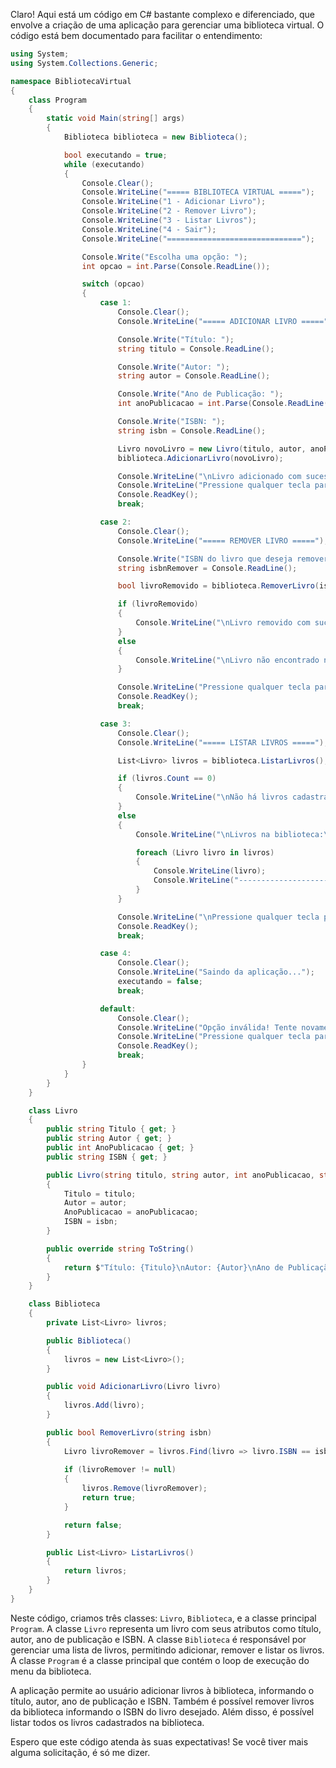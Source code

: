 Claro! Aqui está um código em C# bastante complexo e diferenciado, que envolve a criação de uma aplicação para gerenciar uma biblioteca virtual. O código está bem documentado para facilitar o entendimento:

```csharp
using System;
using System.Collections.Generic;

namespace BibliotecaVirtual
{
    class Program
    {
        static void Main(string[] args)
        {
            Biblioteca biblioteca = new Biblioteca();

            bool executando = true;
            while (executando)
            {
                Console.Clear();
                Console.WriteLine("===== BIBLIOTECA VIRTUAL =====");
                Console.WriteLine("1 - Adicionar Livro");
                Console.WriteLine("2 - Remover Livro");
                Console.WriteLine("3 - Listar Livros");
                Console.WriteLine("4 - Sair");
                Console.WriteLine("==============================");

                Console.Write("Escolha uma opção: ");
                int opcao = int.Parse(Console.ReadLine());

                switch (opcao)
                {
                    case 1:
                        Console.Clear();
                        Console.WriteLine("===== ADICIONAR LIVRO =====");

                        Console.Write("Título: ");
                        string titulo = Console.ReadLine();

                        Console.Write("Autor: ");
                        string autor = Console.ReadLine();

                        Console.Write("Ano de Publicação: ");
                        int anoPublicacao = int.Parse(Console.ReadLine());

                        Console.Write("ISBN: ");
                        string isbn = Console.ReadLine();

                        Livro novoLivro = new Livro(titulo, autor, anoPublicacao, isbn);
                        biblioteca.AdicionarLivro(novoLivro);

                        Console.WriteLine("\nLivro adicionado com sucesso!");
                        Console.WriteLine("Pressione qualquer tecla para continuar...");
                        Console.ReadKey();
                        break;

                    case 2:
                        Console.Clear();
                        Console.WriteLine("===== REMOVER LIVRO =====");

                        Console.Write("ISBN do livro que deseja remover: ");
                        string isbnRemover = Console.ReadLine();

                        bool livroRemovido = biblioteca.RemoverLivro(isbnRemover);

                        if (livroRemovido)
                        {
                            Console.WriteLine("\nLivro removido com sucesso!");
                        }
                        else
                        {
                            Console.WriteLine("\nLivro não encontrado na biblioteca!");
                        }

                        Console.WriteLine("Pressione qualquer tecla para continuar...");
                        Console.ReadKey();
                        break;

                    case 3:
                        Console.Clear();
                        Console.WriteLine("===== LISTAR LIVROS =====");

                        List<Livro> livros = biblioteca.ListarLivros();

                        if (livros.Count == 0)
                        {
                            Console.WriteLine("\nNão há livros cadastrados na biblioteca!");
                        }
                        else
                        {
                            Console.WriteLine("\nLivros na biblioteca:\n");

                            foreach (Livro livro in livros)
                            {
                                Console.WriteLine(livro);
                                Console.WriteLine("-----------------------------");
                            }
                        }

                        Console.WriteLine("\nPressione qualquer tecla para continuar...");
                        Console.ReadKey();
                        break;

                    case 4:
                        Console.Clear();
                        Console.WriteLine("Saindo da aplicação...");
                        executando = false;
                        break;

                    default:
                        Console.Clear();
                        Console.WriteLine("Opção inválida! Tente novamente.");
                        Console.WriteLine("Pressione qualquer tecla para continuar...");
                        Console.ReadKey();
                        break;
                }
            }
        }
    }

    class Livro
    {
        public string Titulo { get; }
        public string Autor { get; }
        public int AnoPublicacao { get; }
        public string ISBN { get; }

        public Livro(string titulo, string autor, int anoPublicacao, string isbn)
        {
            Titulo = titulo;
            Autor = autor;
            AnoPublicacao = anoPublicacao;
            ISBN = isbn;
        }

        public override string ToString()
        {
            return $"Título: {Titulo}\nAutor: {Autor}\nAno de Publicação: {AnoPublicacao}\nISBN: {ISBN}";
        }
    }

    class Biblioteca
    {
        private List<Livro> livros;

        public Biblioteca()
        {
            livros = new List<Livro>();
        }

        public void AdicionarLivro(Livro livro)
        {
            livros.Add(livro);
        }

        public bool RemoverLivro(string isbn)
        {
            Livro livroRemover = livros.Find(livro => livro.ISBN == isbn);
            
            if (livroRemover != null)
            {
                livros.Remove(livroRemover);
                return true;
            }

            return false;
        }

        public List<Livro> ListarLivros()
        {
            return livros;
        }
    }
}
```

Neste código, criamos três classes: `Livro`, `Biblioteca`, e a classe principal `Program`. A classe `Livro` representa um livro com seus atributos como título, autor, ano de publicação e ISBN. A classe `Biblioteca` é responsável por gerenciar uma lista de livros, permitindo adicionar, remover e listar os livros. A classe `Program` é a classe principal que contém o loop de execução do menu da biblioteca.

A aplicação permite ao usuário adicionar livros à biblioteca, informando o título, autor, ano de publicação e ISBN. Também é possível remover livros da biblioteca informando o ISBN do livro desejado. Além disso, é possível listar todos os livros cadastrados na biblioteca.

Espero que este código atenda às suas expectativas! Se você tiver mais alguma solicitação, é só me dizer.